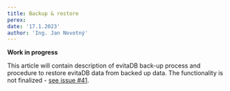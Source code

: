 ```yaml
---
title: Backup & restore
perex:
date: '17.1.2023'
author: 'Ing. Jan Novotný'
---
```


**Work in progress**

This article will contain description of evitaDB back-up process and procedure to restore evitaDB data from backed up
data. The functionality is not finalized - [see issue #41](https://github.com/FgForrest/evitaDB/issues/41).